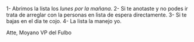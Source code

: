 1- Abrimos la lista los *lunes por la mañana*.
2- Si te anotaste y no podes ir trata de arreglar con la personas en lista de espera directamente.
3- Si te bajas en el dia te cojo.
4- La lista la manejo yo.

Atte, Moyano
VP del Fulbo
